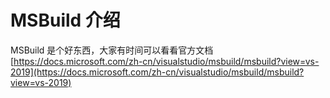# MSBuild 介绍

MSBuild 是个好东西，大家有时间可以看看官方文档[https://docs.microsoft.com/zh-cn/visualstudio/msbuild/msbuild?view=vs-2019](https://docs.microsoft.com/zh-cn/visualstudio/msbuild/msbuild?view=vs-2019)
